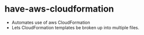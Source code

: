 # have-aws-cloudformation

* Automates use of aws CloudFormation
* Lets CloudFormation templates be broken up into multiple files.